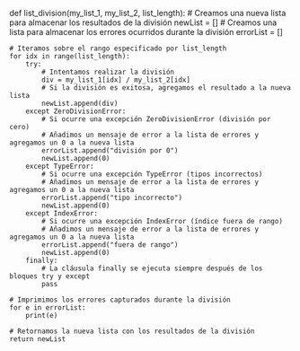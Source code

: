 def list_division(my_list_1, my_list_2, list_length):
    # Creamos una nueva lista para almacenar los resultados de la división
    newList = []
    # Creamos una lista para almacenar los errores ocurridos durante la división
    errorList = []
    
    # Iteramos sobre el rango especificado por list_length
    for idx in range(list_length):
        try:
            # Intentamos realizar la división
            div = my_list_1[idx] / my_list_2[idx]
            # Si la división es exitosa, agregamos el resultado a la nueva lista
            newList.append(div)
        except ZeroDivisionError:
            # Si ocurre una excepción ZeroDivisionError (división por cero)
            # Añadimos un mensaje de error a la lista de errores y agregamos un 0 a la nueva lista
            errorList.append("división por 0")
            newList.append(0)
        except TypeError:
            # Si ocurre una excepción TypeError (tipos incorrectos)
            # Añadimos un mensaje de error a la lista de errores y agregamos un 0 a la nueva lista
            errorList.append("tipo incorrecto")
            newList.append(0)
        except IndexError:
            # Si ocurre una excepción IndexError (índice fuera de rango)
            # Añadimos un mensaje de error a la lista de errores y agregamos un 0 a la nueva lista
            errorList.append("fuera de rango")
            newList.append(0)
        finally:
            # La cláusula finally se ejecuta siempre después de los bloques try y except
            pass
    
    # Imprimimos los errores capturados durante la división
    for e in errorList:
        print(e)
    
    # Retornamos la nueva lista con los resultados de la división
    return newList
